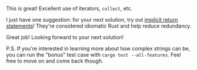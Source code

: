 This is great! Excellent use of iterators, `collect`, etc.

I just have one suggestion: for your next solution, try out [implicit return statements]! They're considered idiomatic Rust and help reduce redundancy.

Great job! Looking forward to your next solution!

P.S. If you're interested in learning more about how complex strings can be, you can run the "bonus" test case with `cargo test --all-features`. Feel free to move on and come back though.

[implicit return statements]: https://doc.rust-lang.org/book/ch03-03-how-functions-work.html#functions-with-return-values